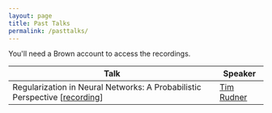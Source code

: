 ```yaml
---
layout: page
title: Past Talks
permalink: /pasttalks/
---
```


You'll need a Brown account to access the recordings.

<table>
<thead>
  <tr>
    <th>Talk</th>
    <th>Speaker</th>
  </tr>
</thead>
<tbody>
  <tr>
    <td>Regularization in Neural Networks: A Probabilistic Perspective [<a href='https://brown.hosted.panopto.com/Panopto/Pages/Viewer.aspx?id=0e1cdf54-2b41-42cf-bb3f-b0cb01325be8' target="_blank">recording</a>]</td>
    <td><a href='https://timrudner.com/' target="_blank">Tim Rudner</a></td>
  </tr>
</tbody>
</table>

